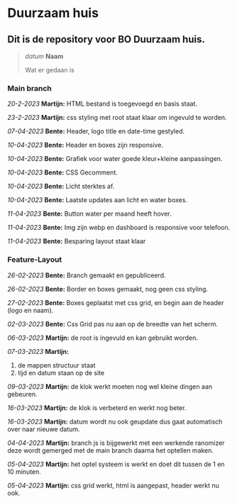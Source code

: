 # Duurzaam huis
## Dit is de repository voor BO Duurzaam huis.

>*datum* **Naam**
>
>Wat er gedaan is

### Main branch

*20-2-2023* **Martijn:**
HTML bestand is toegevoegd en basis staat.

*23-2-2023* **Martijn:**
css styling met root staat klaar om ingevuld te worden.

*07-04-2023* **Bente:**
Header, logo title en date-time gestyled.

*10-04-2023* **Bente:**
Header en boxes zijn responsive.

*10-04-2023* **Bente:**
Grafiek voor water goede kleur+kleine aanpassingen.

*10-04-2023* **Bente:**
CSS Gecomment.

*10-04-2023* **Bente:**
Licht sterktes af.

*10-04-2023* **Bente:**
Laatste updates aan licht en water boxes.

*11-04-2023* **Bente:**
Button water per maand heeft hover.

*11-04-2023* **Bente:**
Img zijn webp en dashboard is responsive voor telefoon.

*11-04-2023* **Bente:**
Besparing layout staat klaar


### Feature-Layout

*26-02-2023* **Bente:**
Branch gemaakt en gepubliceerd.

*26-02-2023* **Bente:**
Border en boxes gemaakt, nog geen css styling.

*27-02-2023* **Bente:**
Boxes geplaatst met css grid, en begin aan de header (logo en naam).

*02-03-2023* **Bente:**
Css Grid pas nu aan op de breedte van het scherm.

*06-03-2023* **Martijn:**
de root is ingevuld en kan gebruikt worden.

*07-03-2023* **Martijn:**
1. de mappen structuur staat
2. tijd en datum staan op de site

*09-03-2023* **Martijn:**
de klok werkt moeten nog wel kleine dingen aan gebeuren.

*16-03-2023* **Martijn:**
de klok is verbeterd en werkt nog beter.

*16-03-2023* **Martijn:**
datum wordt nu ook geupdate dus gaat automatisch over naar nieuwe datum.

*04-04-2023* **Martijn:**
branch js is bijgewerkt met een werkende ranomizer deze wordt gemerged met de main branch daarna het optellen maken.

*05-04-2023* **Martijn:**
het optel systeem is werkt en doet dit tussen de 1 en 10 minuten.

*05-04-2023* **Martijn:**
css grid werkt, html is aangepast, header werkt nu ook.
